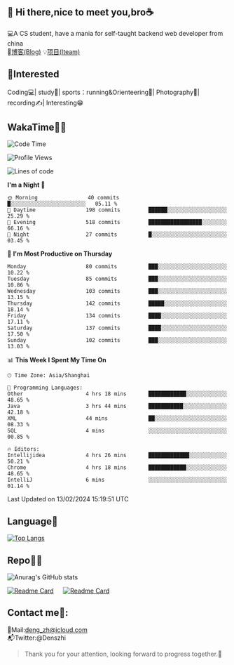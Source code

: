 👋 Hi there,nice to meet you,bro☕
---
💻A CS student, have a mania for self-taught backend web developer from china   
📌[博客(Blog)](https://github.com/HealUP/MyBlog)
💡[项目(Iteam)](https://healup.github.io/)

 <!-- waka-box start -->
 <!-- waka-box end -->
 
🧲**Interested**
--
Coding💻| study📖| sports：running&Orienteering🏃‍| Photography📸| recording✍️| Interesting😁

WakaTime👨‍💻
---
<!--START_SECTION:waka-->
![Code Time](http://img.shields.io/badge/Code%20Time-652%20hrs%2015%20mins-blue)

![Profile Views](http://img.shields.io/badge/Profile%20Views-0-blue)

![Lines of code](https://img.shields.io/badge/From%20Hello%20World%20I%27ve%20Written-205.0%20thousand%20lines%20of%20code-blue)

**I'm a Night 🦉** 

```text
🌞 Morning                40 commits          █░░░░░░░░░░░░░░░░░░░░░░░░   05.11 % 
🌆 Daytime                198 commits         ██████░░░░░░░░░░░░░░░░░░░   25.29 % 
🌃 Evening                518 commits         █████████████████░░░░░░░░   66.16 % 
🌙 Night                  27 commits          █░░░░░░░░░░░░░░░░░░░░░░░░   03.45 % 
```
📅 **I'm Most Productive on Thursday** 

```text
Monday                   80 commits          ███░░░░░░░░░░░░░░░░░░░░░░   10.22 % 
Tuesday                  85 commits          ███░░░░░░░░░░░░░░░░░░░░░░   10.86 % 
Wednesday                103 commits         ███░░░░░░░░░░░░░░░░░░░░░░   13.15 % 
Thursday                 142 commits         █████░░░░░░░░░░░░░░░░░░░░   18.14 % 
Friday                   134 commits         ████░░░░░░░░░░░░░░░░░░░░░   17.11 % 
Saturday                 137 commits         ████░░░░░░░░░░░░░░░░░░░░░   17.50 % 
Sunday                   102 commits         ███░░░░░░░░░░░░░░░░░░░░░░   13.03 % 
```


📊 **This Week I Spent My Time On** 

```text
🕑︎ Time Zone: Asia/Shanghai

💬 Programming Languages: 
Other                    4 hrs 18 mins       ████████████░░░░░░░░░░░░░   48.65 % 
Java                     3 hrs 44 mins       ███████████░░░░░░░░░░░░░░   42.18 % 
XML                      44 mins             ██░░░░░░░░░░░░░░░░░░░░░░░   08.33 % 
SQL                      4 mins              ░░░░░░░░░░░░░░░░░░░░░░░░░   00.85 % 

🔥 Editors: 
Intellijidea             4 hrs 26 mins       █████████████░░░░░░░░░░░░   50.21 % 
Chrome                   4 hrs 18 mins       ████████████░░░░░░░░░░░░░   48.65 % 
IntelliJ                 6 mins              ░░░░░░░░░░░░░░░░░░░░░░░░░   01.14 % 
```


 Last Updated on 13/02/2024 15:19:51 UTC
<!--END_SECTION:waka-->

Language🚀
---
[![Top Langs](https://github-readme-stats.vercel.app/api/top-langs/?username=HealUP&layout=compact&hide_border=true)](https://github.com/HealUP)

Repo🧑‍💻
---
![Anurag's GitHub stats](https://github-readme-stats.vercel.app/api?username=HealUP&count_private=true&show_icons=true&theme=gruvbox&hide_border=true) 

[![Readme Card](https://github-readme-stats.vercel.app/api/pin/?username=HealUP&repo=InternetEy&theme=transparent)](https://github.com/HealUP/InternetEy) &emsp;
[![Readme Card](https://github-readme-stats.vercel.app/api/pin/?username=HealUP&repo=CampusExperience&theme=transparent)](https://github.com/HealUP/CampusExperience)


Contact me📱:
---
📮Mail:deng_zh@icloud.com  
📬Twitter:@Denszhi  

> Thank you for your attention, looking forward to progress together.🎉
